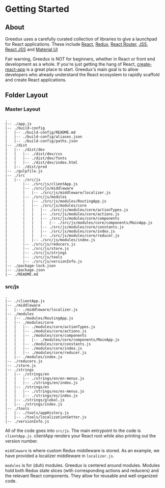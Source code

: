# Getting Started

## About

Greedux uses a carefully curated collection of libraries to give a
launchpad for React applications. These include
[React](https://reactjs.org/), [Redux](https://redux.js.org/), [React
Router](https://reacttraining.com/react-router/),
[JSS](https://github.com/cssinjs/jss), [React
JSS](https://github.com/cssinjs/react-jss) and [Material
UI](https://www.material-ui.com/)

Fair warning, Greedux is NOT for beginners, whether in React or front
end development as a whole. If you're just getting the hang of React,
[create-react-app](https://github.com/facebook/create-react-app) is a
great place to start. Greedux's main goal is to allow developers who
already understand the React ecosystem to rapidly scaffold and create
React applications.

## Folder Layout

### Master Layout

```
.
|-- ./app.js
|-- ./build-config
|   |-- ./build-config/README.md
|   |-- ./build-config/aliases.json
|   |-- ./build-config/paths.json
|-- ./dist
|   |-- ./dist/dev
|   |   |-- ./dist/dev/css
|   |   |-- ./dist/dev/fonts
|   |   |-- ./dist/dev/index.html
|   |-- ./dist/prod
|-- ./gulpfile.js
|-- ./src
|   |-- ./src/js
|       |-- ./src/js/clientApp.js
|       |-- ./src/js/middleware
|       |   |-- ./src/js/middleware/localizer.js
|       |-- ./src/js/modules
|       |   |-- ./src/js/modules/RoutingApp.js
|       |   |-- ./src/js/modules/core
|       |   |   |-- ./src/js/modules/core/actionTypes.js
|       |   |   |-- ./src/js/modules/core/actions.js
|       |   |   |-- ./src/js/modules/core/components
|       |   |   |   |-- ./src/js/modules/core/components/MainApp.js
|       |   |   |-- ./src/js/modules/core/constants.js
|       |   |   |-- ./src/js/modules/core/index.js
|       |   |   |-- ./src/js/modules/core/reducer.js
|       |   |-- ./src/js/modules/index.js
|       |-- ./src/js/reducers.js
|       |-- ./src/js/store.js
|       |-- ./src/js/strings
|       |-- ./src/js/tools
|       |-- ./src/js/versionInfo.js
|-- ./package-lock.json
|-- ./package.json
|-- ./README.md
```

### src/js

```
.
|-- ./clientApp.js
|-- ./middleware
|   |-- ./middleware/localizer.js
|-- ./modules
|   |-- ./modules/RoutingApp.js
|   |-- ./modules/core
|   |   |-- ./modules/core/actionTypes.js
|   |   |-- ./modules/core/actions.js
|   |   |-- ./modules/core/components
|   |   |   |-- ./modules/core/components/MainApp.js
|   |   |-- ./modules/core/constants.js
|   |   |-- ./modules/core/index.js
|   |   |-- ./modules/core/reducer.js
|   |-- ./modules/index.js
|-- ./reducers.js
|-- ./store.js
|-- ./strings
|   |-- ./strings/en
|   |   |-- ./strings/en/en-menus.js
|   |   |-- ./strings/en/index.js
|   |-- ./strings/es
|   |   |-- ./strings/es/es-menus.js
|   |   |-- ./strings/es/index.js
|   |-- ./strings/global.js
|   |-- ./strings/index.js
|-- ./tools
|   |-- ./tools/appHistory.js
|   |-- ./tools/localizationSetter.js
|-- ./versionInfo.js
```

All of the code goes into `src/js`. The main entrypoint to the code is
`clientApp.js`. clientApp renders your React root while also printing
out the version number.

`middleware` is where custom Redux middleware is stored. As an
example, we have provided a localizer middleware in `localizer.js`.

`modules` is for (duh) modules. Greedux is centered around
modules. Modules hold both Redux state slices (with corresponding
actions and reducers) and the relevant React components. They allow
for reusable and well organized code.


